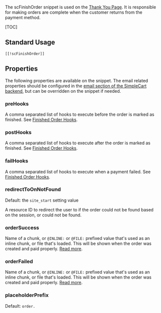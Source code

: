 The scFinishOrder snippet is used on the [Thank You Page](../Frontend/Checkout/Thank_You). It is responsible for making orders are complete when the customer returns from the payment method. 

[TOC]

## Standard Usage

````
[[!scFinishOrder]]
````

## Properties

The following properties are available on the snippet. The email related properties should be configured in the [email section of the SimpleCart backend](../Manager/Administration/Emails), but can be overridden on the snippet if needed. 

### preHooks

A comma separated list of hooks to execute before the order is marked as finished. See [Finished Order Hooks](../Frontend/Checkout/Finished_Order_Hooks).

### postHooks

A comma separated list of hooks to execute after the order is marked as finished. See [Finished Order Hooks](../Frontend/Checkout/Finished_Order_Hooks).

### failHooks

A comma separated list of hooks to execute when a payment failed. See [Finished Order Hooks](../Frontend/Checkout/Finished_Order_Hooks).

### redirectToOnNotFound

Default: the `site_start` setting value

A resource ID to redirect the user to if the order could not be found based on the session, or could not be found.

### orderSuccess

Name of a chunk, or `@INLINE:` or `@FILE:` prefixed value that's used as an inline chunk, or file that's loaded. This will be shown when the order was created and paid properly. [Read more](../Frontend/Checkout/Thank_You).

### orderFailed

Name of a chunk, or `@INLINE:` or `@FILE:` prefixed value that's used as an inline chunk, or file that's loaded. This will be shown when the order was created and paid properly. [Read more](../Frontend/Checkout/Thank_You).

### placeholderPrefix

Default: `order.`
